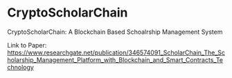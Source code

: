 # CryptoScholarChain
CryptoScholarChain: A Blockchain Based Schoalrship Management System

Link to Paper: https://www.researchgate.net/publication/346574091_ScholarChain_The_Scholarship_Management_Platform_with_Blockchain_and_Smart_Contracts_Technology

   
